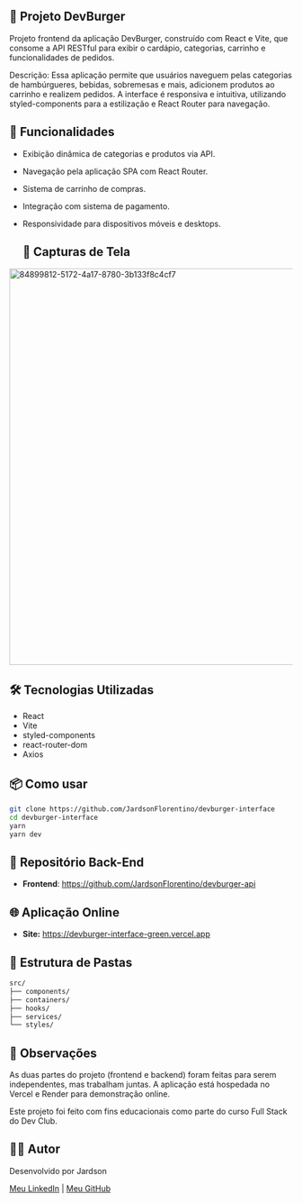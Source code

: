 ## 📝 Projeto DevBurger

Projeto frontend da aplicação DevBurger, construído com React e Vite, que consome a API RESTful para exibir o cardápio, categorias, carrinho e funcionalidades de pedidos.

Descrição:
Essa aplicação permite que usuários naveguem pelas categorias de hambúrgueres, bebidas, sobremesas e mais, adicionem produtos ao carrinho e realizem pedidos. A interface é responsiva e intuitiva, utilizando styled-components para a estilização e React Router para navegação.

## 🚀 Funcionalidades

- Exibição dinâmica de categorias e produtos via API.
- Navegação pela aplicação SPA com React Router.
- Sistema de carrinho de compras.
- Integração com sistema de pagamento.
- Responsividade para dispositivos móveis e desktops.

  ## 📸 Capturas de Tela

<img width="1472" height="704" alt="84899812-5172-4a17-8780-3b133f8c4cf7" src="https://github.com/user-attachments/assets/cf63e3db-762c-46af-a2d8-ea3fd94f60e2" />
 


## 🛠️ Tecnologias Utilizadas
- React
- Vite
- styled-components
- react-router-dom
- Axios

## 📦 Como usar
```bash
git clone https://github.com/JardsonFlorentino/devburger-interface
cd devburger-interface
yarn
yarn dev
```

 ## 🔗 Repositório Back-End
- **Frontend**: https://github.com/JardsonFlorentino/devburger-api

## 🌐 Aplicação Online

- **Site:** https://devburger-interface-green.vercel.app


## 📁 Estrutura de Pastas
```bash
src/
├── components/
├── containers/
├── hooks/
├── services/
└── styles/
```


## 📌 Observações
As duas partes do projeto (frontend e backend) foram feitas para serem independentes, mas trabalham juntas. A aplicação está hospedada no Vercel e Render para demonstração online.

Este projeto foi feito com fins educacionais como parte do curso Full Stack do Dev Club.

 ## 🙋‍♂️ Autor
Desenvolvido por Jardson

[Meu LinkedIn](https://www.linkedin.com/in/jardsonflorentino) | [Meu GitHub](https://github.com/JardsonFlorentino)
